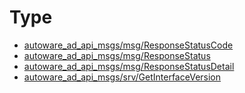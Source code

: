 # Type

- [autoware_ad_api_msgs/msg/ResponseStatusCode](autoware_ad_api_msgs/msg/response_status_code.md)
- [autoware_ad_api_msgs/msg/ResponseStatus](autoware_ad_api_msgs/msg/response_status.md)
- [autoware_ad_api_msgs/msg/ResponseStatusDetail](autoware_ad_api_msgs/msg/response_status_detail.md)
- [autoware_ad_api_msgs/srv/GetInterfaceVersion](autoware_ad_api_msgs/srv/get_interface_version.md)
